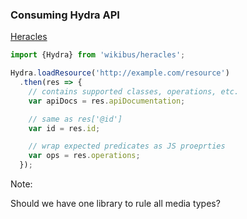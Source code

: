 ### Consuming Hydra API

<a href="https://github.com/wikibus/heracles"><i class="fa fa-github"></i> Heracles</a>

``` js
import {Hydra} from 'wikibus/heracles';

Hydra.loadResource('http://example.com/resource')
  .then(res => {
    // contains supported classes, operations, etc.
    var apiDocs = res.apiDocumentation;

    // same as res['@id']
    var id = res.id;

    // wrap expected predicates as JS proeprties
    var ops = res.operations;
  });
```

Note:

Should we have one library to rule all media types?

